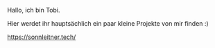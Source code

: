Hallo,
ich bin Tobi.

Hier werdet ihr hauptsächlich ein paar kleine Projekte von mir finden :)

https://sonnleitner.tech/
